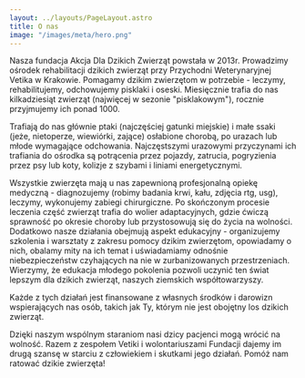 ```yaml
---
layout: ../layouts/PageLayout.astro
title: O nas
image: "/images/meta/hero.png"
---
```


Nasza fundacja Akcja Dla Dzikich Zwierząt powstała w 2013r. Prowadzimy ośrodek rehabilitacji dzikich zwierząt przy Przychodni Weterynaryjnej Vetika w Krakowie. Pomagamy dzikim zwierzętom w potrzebie - leczymy, rehabilitujemy, odchowujemy pisklaki i oseski. Miesięcznie trafia do nas kilkadziesiąt zwierząt (najwięcej w sezonie "pisklakowym"), rocznie przyjmujemy ich ponad 1000.

Trafiają do nas głównie ptaki (najczęściej gatunki miejskie) i małe ssaki (jeże, nietoperze, wiewiórki, zające) osłabione chorobą, po urazach lub młode wymagające odchowania. Najczęstszymi urazowymi przyczynami ich trafiania do ośrodka są potrącenia przez pojazdy, zatrucia, pogryzienia przez psy lub koty, kolizje z szybami i liniami energetycznymi. 


Wszystkie zwierzęta mają u nas zapewnioną profesjonalną opiekę medyczną - diagnozujemy (robimy badania krwi, kału, zdjęcia rtg, usg), leczymy, wykonujemy zabiegi chirurgiczne. Po skończonym procesie leczenia część zwierząt trafia do wolier adaptacyjnych, gdzie ćwiczą sprawność po okresie choroby lub przystosowują się do życia na wolności. 
Dodatkowo nasze działania obejmują aspekt edukacyjny - organizujemy szkolenia i warsztaty z zakresu pomocy dzikim zwierzętom, opowiadamy o nich, obalamy mity na ich temat i uświadamiamy odnośnie niebezpieczeństw czyhających na nie w zurbanizowanych przestrzeniach. Wierzymy, że edukacja młodego pokolenia pozwoli uczynić ten świat lepszym dla dzikich zwierząt, naszych ziemskich współtowarzyszy.

Każde z tych działań jest finansowane z własnych środków i darowizn wspierających nas osób, takich jak Ty, którym nie jest obojętny los dzikich zwierząt.

Dzięki naszym wspólnym staraniom nasi dzicy pacjenci mogą wrócić na wolność. Razem z zespołem Vetiki i wolontariuszami Fundacji dajemy im drugą szansę w starciu z człowiekiem i skutkami jego działań. 
Pomóż nam ratować dzikie zwierzęta!